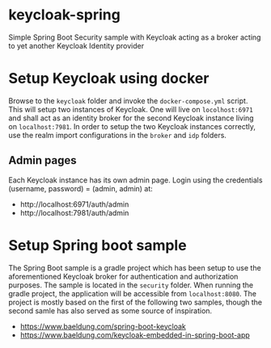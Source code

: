 # keycloak-spring
Simple Spring Boot Security sample with Keycloak acting as a broker acting to yet another Keycloak Identity provider

# Setup Keycloak using docker
Browse to the `keycloak` folder and invoke the `docker-compose.yml` script. This will setup two instances of Keycloak. One will live on `locolhost:6971` and shall act as an identity broker for the second Keycloak instance living on `localhost:7981`. In order to setup the two Keycloak instances correctly, use the realm import configurations in the `broker` and `idp` folders.

## Admin pages
Each Keycloak instance has its own admin page. Login using the credentials (username, password) = (admin, admin) at:
* http://localhost:6971/auth/admin
* http://localhost:7981/auth/admin

# Setup Spring boot sample
The Spring Boot sample is a gradle project which has been setup to use the aforementioned Keycloak broker for authentication and authorization purposes. The sample is located in the `security` folder. When running the gradle project, the application will be accessible from `localhost:8080`. The project is mostly based on the first of the following two samples, though the second samle has also served as some source of inspiration.
* https://www.baeldung.com/spring-boot-keycloak
* https://www.baeldung.com/keycloak-embedded-in-spring-boot-app
